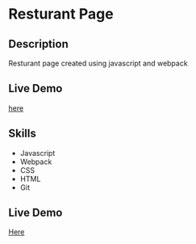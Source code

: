 # Resturant Page

## Description

Resturant page created using javascript and webpack

## Live Demo

[here](https://tannerhornsby7.github.io/odin-resturant-page/)

## Skills

- Javascript
- Webpack
- CSS
- HTML
- Git


## Live Demo

[Here]()

